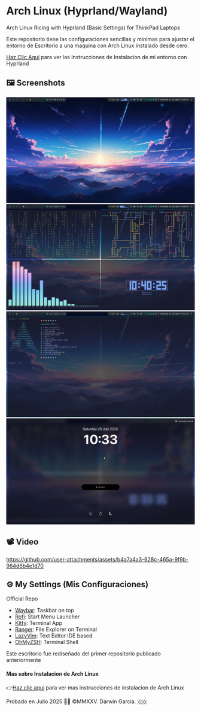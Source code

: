 # Arch Linux (Hyprland/Wayland)

Arch Linux Ricing with Hyprland (Basic Settings) for ThinkPad Laptops
<p> Este repositorio tiene las configuraciones sencillas y minimas para ajustar el entorno de Escritorio a una maquina con Arch Linux instalado desde cero.</p>

[Haz Clic Aqui](https://github.com/darwin-garcia/Arch-Linux-Hyprland/tree/main/Instrucciones/Hyprland) para ver las Instrucciones de Instalacion de mi entorno con Hyprland

## 🖼 Screenshots
![Desktop.](https://raw.githubusercontent.com/darwin-garcia/Arch-Linux-Hyprland-v2/refs/heads/main/Screenshots/Desktop%20Full%20v2.png)
![Terminal.](https://raw.githubusercontent.com/darwin-garcia/Arch-Linux-Hyprland-v2/refs/heads/main/Screenshots/Desktop%20Terminal.png)
![Fetch.](https://raw.githubusercontent.com/darwin-garcia/Arch-Linux-Hyprland-v2/refs/heads/main/Screenshots/Fastfetch.png)
![Lock Screen.](https://raw.githubusercontent.com/darwin-garcia/Arch-Linux-Hyprland-v2/refs/heads/main/Screenshots/Lock%20Screen.png)

## 📽 Video

https://github.com/user-attachments/assets/b4a7a4a3-628c-465a-9f9b-964d6b4e1d70

## ⚙ My Settings (Mis Configuraciones)

Official Repo
* [Waybar](https://github.com/Alexays/Waybar): Taskbar on top
* [Rofi](https://github.com/davatorium/rofi): Start Menu Launcher
* [Kitty](https://sw.kovidgoyal.net/kitty/): Terminal App
* [Ranger](https://github.com/ranger/ranger): File Explorer on Terminal 
* [LazyVim](https://www.lazyvim.org/): Text Editor IDE based
* [OhMyZSH](https://ohmyz.sh/#install): Terminal Shell

Este escritorio fue rediseñado del primer repositorio publicado anteriormente

#### Mas sobre Instalacion de Arch Linux
👉[Haz clic aqui](https://github.com/darwin-garcia/Arch-Linux-Hyprland/tree/main/Instrucciones) para ver mas instrucciones de instalacion de Arch Linux

Probado en Julio 2025 👨‍💻 ©MMXXV. Darwin Garcia. 🇨🇴

